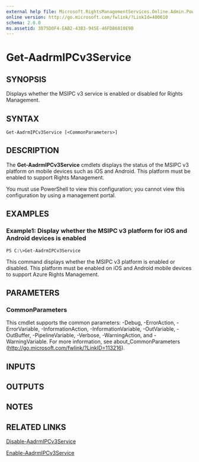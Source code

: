 ```yaml
---
external help file: Microsoft.RightsManagementServices.Online.Admin.PowerShell.dll-Help.xml
online version: http://go.microsoft.com/fwlink/?LinkId=400610
schema: 2.0.0
ms.assetid: 3875D0F4-EAB2-43B3-945E-46FD86810E9B
---
```


# Get-AadrmIPCv3Service

## SYNOPSIS
Displays whether the MSIPC v3 service is enabled or disabled for Rights Management.

## SYNTAX

```
Get-AadrmIPCv3Service [<CommonParameters>]
```

## DESCRIPTION
The **Get-AadrmIPCv3Service** cmdlets displays the status of the MSIPC v3 platform on mobile devices such as iOS and Android. This platform must be enabled to support Rights Management.

You must use PowerShell to view this configuration; you cannot view this configuration by using a management portal.

## EXAMPLES

### Example1: Display whether the MSIPC v3 platform for iOS and Android devices is enabled
```
PS C:\>Get-AadrmIPCv3Service
```

This command displays whether the MSIPC v3 platform is enabled or disabled. This platform must be enabled on iOS and Android mobile devices to support Azure Rights Management.

## PARAMETERS

### CommonParameters
This cmdlet supports the common parameters: -Debug, -ErrorAction, -ErrorVariable, -InformationAction, -InformationVariable, -OutVariable, -OutBuffer, -PipelineVariable, -Verbose, -WarningAction, and -WarningVariable. For more information, see about_CommonParameters (http://go.microsoft.com/fwlink/?LinkID=113216).

## INPUTS

## OUTPUTS

## NOTES

## RELATED LINKS

[Disable-AadrmIPCv3Service](./Disable-AadrmIPCv3Service.md)

[Enable-AadrmIPCv3Service](./Enable-AadrmIPCv3Service.md)
